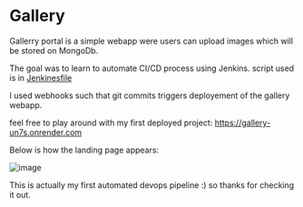 # Gallery


Gallerry portal is a simple webapp were users can upload images which will be stored on MongoDb.

The goal was to learn to automate CI/CD process using Jenkins. script used is in [Jenkinesfile](https://github.com/LukaLmelias/gallery/blob/master/Jenkinsfile)

I used webhooks such that git commits triggers deployement of the gallery webapp.



feel free to play around with my first deployed project: https://gallery-un7s.onrender.com

Below is how the landing page appears:


![image](https://github.com/LukaLmelias/gallery/assets/71344715/743eb1cb-9481-4218-80dd-a121cdbd77ae)



This is actually my first automated devops pipeline :) so thanks for checking it out.
